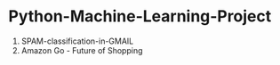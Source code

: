 # Python-Machine-Learning-Project

1. SPAM-classification-in-GMAIL
2. Amazon Go - Future of Shopping

